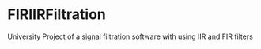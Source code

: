 # FIRIIRFiltration
University Project of a signal filtration software  with using IIR and FIR filters
